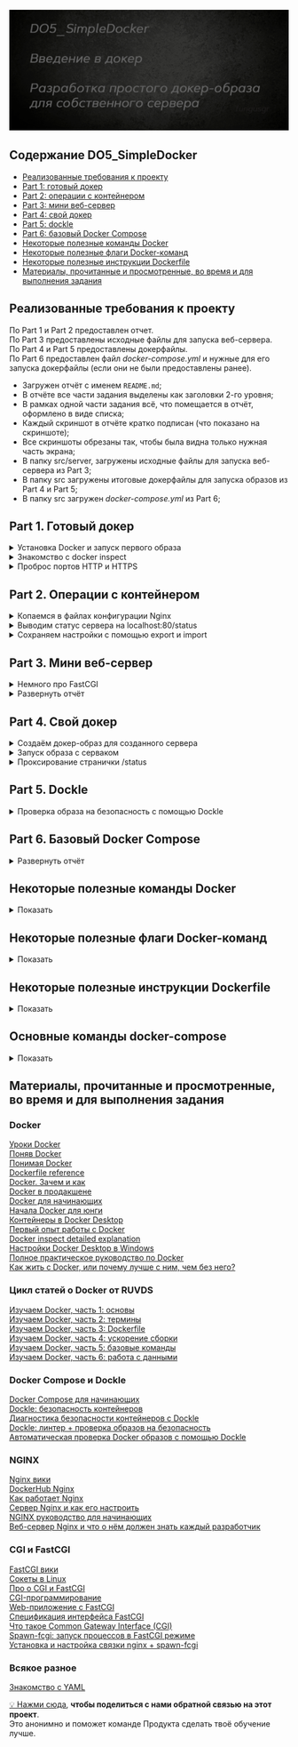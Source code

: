 ![Alt текст](src/images/poster.png)  


## Содержание DO5_SimpleDocker  

* [Реализованные требования к проекту](#реализованные-требования-к-проекту)  
* [Part 1: готовый докер](#part-1-готовый-докер)  
* [Part 2: операции с контейнером](#part-2-операции-с-контейнером)  
* [Part 3: мини веб-сервер](#part-3-мини-веб-сервер)  
* [Part 4: свой докер](#part-4-свой-докер)  
* [Part 5: dockle](#part-5-dockle)  
* [Part 6: базовый Docker Compose](#part-6-базовый-docker-compose)  
* [Некоторые полезные команды Docker](#некоторые-полезные-команды-docker)  
* [Некоторые полезные флаги Docker-команд](#некоторые-полезные-флаги-docker-команд)  
* [Некоторые полезные инструкции Dockerfile](#некоторые-полезные-инструкции-dockerfile)  
* [Материалы, прочитанные и просмотренные, во время и для выполнения задания](#материалы-прочитанные-и-просмотренные-во-время-и-для-выполнения-задания)   


## Реализованные требования к проекту

По Part 1 и Part 2 предоставлен отчет.  
По Part 3 предоставлены исходные файлы для запуска веб-сервера.  
По Part 4 и Part 5 предоставлены докерфайлы.  
По Part 6 предоставлен файл *docker-compose.yml* и нужные для его запуска докерфайлы (если они не были предоставлены ранее).  

- Загружен отчёт с именем `README.md`;
- В отчёте все части задания выделены как заголовки 2-го уровня;
- В рамках одной части задания всё, что помещается в отчёт, оформлено в виде списка;
- Каждый скриншот в отчёте кратко подписан (что показано на скриншоте);
- Все скриншоты обрезаны так, чтобы была видна только нужная часть экрана;
- В папку src/server, загружены исходные файлы для запуска веб-сервера из Part 3;
- В папку src загружены итоговые докерфайлы для запуска образов из Part 4 и Part 5;
- В папку src загружен *docker-compose.yml* из Part 6;



## Part 1. Готовый докер

<details>
  <summary>Установка Docker и запуск первого образа</summary>
</p>

Скачал и установил Docker Desktop, связал с wsl   
![Alt текст](src/images/part_1/docker_desktop_and_wsl1.png)   
  
Скачал образ nginx при помощи `sudo docker pull` и проверил командой `sudo docker  images`   
![Alt текст](src/images/part_1/pull_nginx.png)     


Запустил докер-образ nginx через `docker run -d nginx` и проверил, что образ запустился командой `docker ps`   
![Alt текст](src/images/part_1/run_nginx.png)  
 
</p>
</details>



<details>
  <summary>Знакомство с docker inspect</summary>
</p>

Мой контейнер называется *heuristic_babbage*, поэтому далее для работы с ним буду использовать это имя.  
Использовал `docker inspect -s heuristic_babbage`, выделил на скринах *размер*, *список замапленных портов* и *ip контейнера*        
![Alt текст](src/images/part_1/inspect_1.png)   
![Alt текст](src/images/part_1/inspect_2.png)  
![Alt текст](src/images/part_1/inspect_3.png)  

> Пояснения к `docker inspect`  
>  
> Понятие **замапленные порты** в контексте Docker относится к процессу связывания портов контейнера с портами хост-системы.   
Это позволяет внешним приложениям и пользователям общаться с приложениями внутри контейнера через указанные порты.  
**Найти список замапленных портов можно в "NetworkSettings -> Ports"**.   
**Не путать с "ExposedPorts" в "Config"!**   
"ExposedPorts" из "Config" определяет, какие порты в контейнере могут быть доступны для связи с внешними приложениями.   
Он, по сути, документирует, какие порты должны быть доступны для связи, но не обязательно означает, что они являются открытыми для связи с внешним миром.  
"Ports" из "NetworkSettings" отображает реальное количество портов между контейнером и хост-системой.  
Он показывает, какие порты были открыты и замаплены для связи с контейнером извне.  
"ExposedPorts" определяет, какие порты подразумевается открыть для связи,   
в то время как "Ports" показывает, какие порты фактически открыты и замаплены на хост-систему.    
> 
> **Размер контейнера можно узнать в разделе "GraphDriver -> SizeRw"**.   
Параметр "SizeRw" (Read-Write size) отражает объем данных, который был записан в файловую систему контейнера.   
Этот размер включает в себя любые изменения, которые произошли во время работы контейнера, например, запись файлов, модификация данных и т.д. 
**Не путать с ShmSize!**  
Параметр "ShmSize" в контексте Docker относится к размеру разделяемой(дополнительной) памяти (Shared Memory) в байтах, выделенной для контейнера.   
Разделяемая память используется для обмена данными между процессами в пределах контейнера и может быть полезной для оптимизации производительности некоторых приложений.  
При создании контейнера в Docker можно указать параметр `shm-size` для определения размера разделяемой памяти, доступной внутри контейнера.   
Этот параметр может использоваться, например, для управления размером разделяемой памяти, доступной для процессов, работающих внутри контейнера.   
**Не путать с SizeRootFs!**   
Этот параметр указывает на размер образа, из которого подняли контейнер.  

**В выводе `docker inspect` не может содержаться информация о размере, для этого нужно вводить эту команду с ключом `-s`**.  


Проверил размер в человекочитаемом виде командами `docker ps -s` и `docker container ls -s` ![Alt текст](src/images/part_1/container_size.png)  

> **Самый простой способ узнать размер контейнера в человекочитаемом виде, это команды `docker ps -s` или `docker container ls -s`**  
Они предоставляют список всех запущенных контейнеров вместе с информацией о их размере.   
Флаг `-s` указывает Docker на вывод добавочной информации о размерах контейнеров, включая реальные размеры используемых образов и файловых систем контейнеров.  
Первое значение отражает текущий размер файлов контейнера и их использование в файловой системе.  
Второе значение в скобках *(virtual ХХХMB)* указывает на размер образа, из которого подняли контейнер.  
Эти команды позволяют узнать как фактический размер файлов контейнера в операционной системе, так и объем доступной виртуальной памяти, выделенной контейнеру для использования.  
 
</p>
</details>



<details>
  <summary>Проброс портов HTTP и HTTPS</summary>
</p>

Остановил докер образ через `docker stop heuristic_babbage` и проверил через `docker ps`  
![Alt текст](src/images/part_1/stop_container.png)  


Запустил докер контейнер с портами 80 и 443, замапленными на такие же порты на локальной машине, через команду `docker run -d -p 80:80 -p 443:443 --name localhost_test nginx`  
С помощью `--name localhost_test` присвоил контейнеру имя при создании  
Проверил, что в браузере по адресу *localhost:80* доступна стартовая страница **nginx**  
![Alt текст](src/images/part_1/set_container_name_ports.png)  

Проверил изменения через `docker inspect localhost_test | grep -A 18 '"NetworkSettings": {'`  
Часть с `grep -A 18 '"NetworkSettings": {'` позволяет отфильтровать вывод по сетевым настройкам   
Ключ `-A` используется для указания числа строк, которые следует вывести после обнаружения совпадения  
![Alt текст](src/images/part_1/new_ports.png)  

> Пояснения к `docker run -d -p 80:80 -p 443:443`  
Порты 80(HTTP) и 443(HTTPS) являются стандартными портами для HTTP и HTTPS. Веб-серверы обычно слушают входящие запросы на этих портах.  
При прокидывании портов 80 и 443 из контейнера на эти же порты локальной машины, мы перенаправляем входящий сетевой трафик на соответствующие порты в Docker контейнере, где запущен веб-сервер.  
Это позволяет сайту, развернутому в контейнере, быть доступным снаружи по адресу *localhost:80*.   
В браузере, при переходе по адресу "localhost:80", мы обращаемся к порту 80 на своей локальной машине, который сопоставлен с портом 80 внутри контейнера.  
А уже контейнер Nginx обрабатывает запрос и отображает стартовую страницу на порту 80.  


Перезапустил докер контейнер через `docker restart localhost_test` и проверил, что контейнер перезапустился   
![Alt текст](src/images/part_1/restart_container.png)  
 
</p>
</details>



## Part 2. Операции с контейнером  

<details>
  <summary>Копаемся в файлах конфигурации Nginx</summary>
</p>


> Команда exec в контексте Docker используется для выполнения команды внутри запущенного контейнера.  
Чтобы прочитать конфигурационный файл nginx.conf внутри Docker контейнера через команду exec, использовал `docker exec localhost_test cat /etc/nginx/nginx.conf`  
![Alt текст](src/images/part_2/exec_nginx_conf.png)   


> Файл nginx.conf включает конфигурацию Nginx, веб-сервера с открытым исходным кодом.  
> Вот краткое объяснение содержания файла:   
> 
> - `user nginx;`: определяет, от имени какого пользователя будет работать процесс Nginx.   
Тут Nginx будет работать от имени пользователя "nginx".  
> 
> - `worker_processes auto;`: тут определяется количество рабочих процессов, которые будут обрабатывать веб-запросы.   
Значение "auto" позволяет системе автоматически определить оптимальное количество процессов.
> 
> - `error_log /var/log/nginx/error.log notice;` и `pid /var/run/nginx.pid;`: эти строки определяют местоположение и уровень журнала ошибок и файла PID, который содержит идентификатор процесса Nginx.  
> 
> - `events { ... }`: тут определяются параметры событий, такие как максимальное количество соединений с рабочими процессами.  
> 
> - `http { ... }`: тут содержится основная конфигурация HTTP, включая настройки логирования, типы контента, отправку файлов, тайм-ауты соединений и включение дополнительных модулей конфигурации из директории /etc/nginx/conf.d/*.conf.  

> Объяснение содержимого блока `http { ... }`:  
> 
> - `include /etc/nginx/mime.types;`: позволяет включать файл /etc/nginx/mime.types, который определяет соответствие между типами файлов и их расширениями.  
> 
> - `default_type application/octet-stream;`: тут определяется тип контента по умолчанию для ответов сервера.   
В данном случае, если тип файла не может быть определён, он будет обработан как двоичный поток данных.  
> 
> - `log_format main ...`: определение формата журнала доступа.   
В данном случае, основной формат включает информацию о запросе, статусе, размере ответа, агенте пользователя и др.  
> 
> - `access_log /var/log/nginx/access.log main;`: тут определяется местоположение файла для журнала доступа и используемый формат.  
> 
> - `sendfile on;`: позволяет использовать системную функцию sendfile для обработки файлов.  
> 
> - `keepalive_timeout 65;`: определяет таймаут для keep-alive соединений, то есть период ожидания для новых запросов на уже установленном соединении.  
> 
> - `include /etc/nginx/conf.d/*.conf;`: позволяет включать дополнительные модули конфигурации из всех файлов с расширением .conf из директории /etc/nginx/conf.d/.  
> 
</p>
</details>    



<details>
  <summary>Выводим статус сервера на localhost:80/status</summary>
</p>


Создал на локальной машине файл `nginx.conf`, скопировав содержимое файла из аналогичного файла в контейнере.  
Настроил в нем по пути */status* отдачу страницы [статуса сервера](../materials/nginx_status.md) **nginx**, для этого закомментировал строку `# include /etc/nginx/conf.d/*.conf;`   
Так можно позволить Nginx игнорировать дополнительные конфигурационные файлы и использовать только настройки, определенные в основном файле `/etc/nginx/nginx.conf`  
![Alt текст](src/images/part_2/server_status.png)   

> 
> - `location /status { ... }`: начинает блок конфигурации для обработки запросов к пути /status.
> 
> - `stub_status on;`: включает отдачу статуса сервера Nginx по пути /status.

> Статус сервера в контексте Nginx представляет собой информацию о текущей нагрузке и работоспособности сервера.   
Это может включать в себя информацию о количестве активных соединений, загруженности сервера, статистику запросов и другие параметры, которые могут быть полезны для мониторинга и анализа работы сервера.  
> 
> Путь /status представляет собой URL-адрес, по которому можно получить эту информацию.   
При настройке Nginx для отдачи информации о статусе сервера, обращение по этому пути будет возвращать указанную информацию о текущем состоянии сервера.    

Скопировал созданный файл *nginx.conf* внутрь докер-образа через команду `docker cp nginx.conf localhost_test:/etc/nginx/nginx.conf`  
Проверил, что файл скопировался через `docker exec localhost_test cat /etc/nginx/nginx.conf`    
Перезапустил **nginx** внутри докер-образа через команду `docker exec localhost_test nginx -s reload`  
Проверил, что по адресу `localhost:80/status` выдается страничка со статусом сервера **nginx**.  
![Alt текст](src/images/part_2/cp_reload.png)   

</p>
</details>  


<details>
  <summary>Сохраняем настройки с помощью export и import</summary>
</p>

Экспортировал контейнер в архив *container.tar* командой `docker export localhost_test > container.tar`  
Остановил контейнер командой `docker stop localhost_test`, проверил статус командой `docker ps -a`   
Удалил образ через `docker rmi -f nginx`, проверил через `docker images`     
Удалил остановленный контейнер командой `docker rm localhost_test`, проверил через `docker ps -a`  
Импортировал контейнер обратно командой `docker import --change 'CMD ["nginx", "-g", "daemon off;"]' container.tar my_nginx_imported_container`    
Запустил импортированный контейнер командой `docker run -d -p 80:80 -p 443:443 --name localhost_test my_nginx_imported_container`    
Проверил, что по адресу *localhost:80/status* выдается страничка со статусом сервера **nginx**.  
![Alt текст](src/images/part_2/export_import.png)   


> Пояснения к команде export  
> Экспортирование контейнера в файл с помощью команды docker export полезно в нескольких сценариях:
> 
> - Создание резервной копии: с помощью этой команды можно сделать копию состояния контейнера.   
Это полезно, если важно сохранить текущее состояние приложения или данных в контейнере.  
> 
> - Передача файлов на другую машину: можно передать файлы из контейнера на другой компьютер, просто переместив тар-архив.   
Это можно сделать без использования Docker на другой машине для восстановления контейнера.  
> 
> - Изучение и анализ файловой системы контейнера: экспортирование контейнера позволяет проанализировать его файловую систему за пределами Docker.   
Это может быть полезно для изучения структуры файлов или поиска и устранения проблем.  


> Пояснения к команде import  
> Команда docker import в Docker используется для создания нового образа контейнера из архива файла, созданного с помощью docker export.   
Она позволяет импортировать файловую систему контейнера из архива tar и создать новый образ на его основе.   
Это может быть полезно, например, когда необходимо создать образ из файловой системы контейнера, предоставив возможность подключения к другим контейнерам.  

> CMD - это инструкция Dockerfile, которая определяет команду, которая будет выполнена по умолчанию, когда контейнер запускается без указания другой команды.  
> В данном случае, `CMD ["nginx", "-g", "daemon off;"]` задает команду запуска контейнера Nginx с параметрами, чтобы он работал в переднем плане без использования демона.  
> **Символы ', ", []**:  
> * `'`: одиночные кавычки используются в командной строке для задания начала и конца строки параметров.  
> * `"`: двойные кавычки обрамляют строки параметров внутри квадратных скобок и помогают определить строки в более структурированной форме.  
> * `[]`: квадратные скобки используются для создания массивов параметров в командной строке Dockerfile.  
> 
> **Параметры в квадратных скобках**:  
> В данном контесте параметры `["nginx", "-g", "daemon off;"]` указывают на массив параметров команды.  
> * `"nginx"`: первый элемент массива представляет исполняемую команду или приложение, в данном случае, это команда nginx.  
> * `"-g"`: флаг используется в контексте запуска Nginx для определения глобальных настроек конфигурации. При использовании параметра `-g "daemon off;"`, мы указываем Nginx не запускаться в режиме демона (daemon off), что означает, что Nginx будет работать в переднем плане и не будет форкаться в фоновый режим при запуске контейнера. 
> * `"daemon off;"`: третий элемент массива обозначает дополнительный параметр `-g`, в данном случае, это daemon off;, что указывает на то, что демон будет выключен при работе контейнера Nginx.  

А можно было сразу записать и порты через `docker import --change 'CMD ["nginx", "-g", "daemon off;"]' --change 'EXPOSE 80' --change 'EXPOSE 443' container.tar my_nginx_imported_container` и запускать так `docker run -d --name localhost_test my_nginx_imported_container`  

</p>
</details>



## Part 3. Мини веб-сервер

<details>
  <summary>Немного про FastCGI</summary>
</p>

FastCGI (Fast Common Gateway Interface) - это протокол передачи данных между веб-сервером и программой обработки контента (например, скриптом или приложением), обеспечивающий более эффективную и гибкую обработку запросов по сравнению с оригинальным CGI.  

**Эффективность**:  
FastCGI обеспечивает более эффективную обработку запросов по сравнению с CGI, поскольку позволяет постоянно держать запущенным процесс обработки контента, что устраняет накладные расходы, связанные с многократным запуском и завершением процесса для обработки каждого запроса.  

**Гибкость**:  
Этот протокол также обеспечивает большую гибкость при выборе языка программирования и способа обработки запросов.   
Он позволяет использовать различные языки программирования и технологии обработки контента (например, PHP, Python, Ruby), а также предоставляет возможность масштабирования и управления приложениями более эффективно.  

**Поддержка множества серверов**:  
FastCGI также обеспечивает возможность управления несколькими экземплярами веб-серверов, что делает его подходящим для масштабируемых и распределенных систем.  
Благодаря этим характеристикам FastCGI является популярным выбором для обработки динамического контента, такого как веб-приложения, и обеспечивает эффективное управление трафиком на веб-серверах.  

</p>
</details>

<details>
  <summary>Развернуть отчёт</summary>
</p>

Остановил старый контейнер `docker stop localhost_test`   
Запустил новый с портом 81 `docker run -d -p 80:80 -p 81:81 -p 443:443 --name localhost_FCGI_test my_nginx_imported_container`  

Добавил настройки для прослушивания и перенаправления с порта 81 в *nginx.conf*      

```conf
	server {
		listen 81;  # Указывает на прослушивание порта 81

		location / {
			fastcgi_pass 127.0.0.1:8080;  # Перенаправляет запросы на FastCGI-сервер на порту 8080
			include fastcgi_params;
		}
	}
```

Скопировал свой *nginx.conf* в контейнер `docker cp nginx.conf localhost_FCGI_test:/etc/nginx/nginx.conf`   

Сделал скрипт для запуска FastCGI-сервера и установки зависимостей в контейнере  

```bash
#!/bin/bash

# Обновление списка пакетов в контейнере
apt-get update

# Установка необходимых пакетов для компиляции и работы с FastCGI
apt-get install -y gcc make libfcgi-dev spawn-fcgi

# Создание директории для исходного кода веб-сервера и переход в нее 
mkdir /app
cd /app

# Содержимое исходного кода веб-сервера 
echo '
#include <fcgi_stdio.h> /// упрощает работу с операциями ввода-вывода с интерфейсом, как в stdio.h
#include <fcgiapp.h> /// набор функций для работы с запросами, управления параметрами, заголовками и тд

/**
* @file main.c
* @brief Мини-веб сервер на основе FastCGI
* 
* Мини-веб сервер на FastCGI с возможностью обработки веб-запросов и возвращения HTML-страницы
*/

int main(void) {
   while (FCGI_Accept() >= 0) {
       printf("Content-type: text/html\r\n\r\n"); // Указание типа контента для HTML страницы
       printf("<html><head><title>Hello, World!</title></head><body>"); // Открытие HTML тегов для формирования страницы
       printf("<h1>Hello, World!</h1>"); // Отображение заголовка "Hello, World!"
       printf("</body></html>"); // Закрытие HTML тегов
   }
   return 0;
}
' > server.c

# Компиляция исходного кода веб-сервера на C с FastCGI
gcc -o my_server server.c -lfcgi

# Запуск FastCGI-сервера в фоновом режиме
spawn-fcgi -p 8080 /app/my_server
```
Скопировал скрипт в контейнер `docker cp server/installing_dependencies.sh localhost_FCGI_test:/installing_dependencies.sh`   
Сделал скрипт исполяемым командой `docker exec -it localhost_FCGI_test chmod +x /installing_dependencies.sh`  
Запустил скрипт в контейнере `docker exec -it localhost_FCGI_test /bin/bash -c "/installing_dependencies.sh"` 

![Alt текст](src/images/part_3/script_started.png)  

Перезапустил образ nginx, чтобы изменения вступили в силу `docker exec localhost_FCGI_test nginx -s reload`     
Проверил, что в браузере по *localhost:81* выдается мой хелло-ворлд.  

![Alt текст](src/images/part_3/server_started.png)  
 
</p>
</details>




## Part 4. Свой докер  

<details>
  <summary>Создаём докер-образ для созданного сервера</summary>
</p>

Запилил докерфайл с одним RUN  

```Dockerfile
FROM nginx:latest AS build

# Установка зависимостей
RUN apt-get update && \
    apt-get install -y gcc make libfcgi-dev spawn-fcgi && \
    apt-get clean && rm -rf /var/lib/apt/lists/*

WORKDIR /app

# Копируем файл сервера
COPY server.c /app/server.c

# Сборка сервера
RUN gcc -o my_server server.c -lfcgi


# Финальный образ
FROM nginx:latest

# Копируем скомпилированное приложение и конфигурацию
COPY /nginx/nginx.conf /etc/nginx/
COPY --from=build /app/my_server /usr/local/bin/my_server

# Запуск приложения и Nginx
CMD spawn-fcgi -p 8080 /usr/local/bin/my_server && nginx -g 'daemon off;'

# apt-get clean: удаляет все локальные копии пакетов из папки /var/cache/apt/archives, которые больше не могут быть загружены и использованы
# rm -rf /var/lib/apt/lists/*: удаляет списки пакетов, полученные в результате обновления и установки пакетов. 
# Это помогает уменьшить количество места, занимаемое неиспользуемыми и устаревшими списками 
```


Собрал написанный докер-образ через `docker build -t my_fastcgi_server:part_4 .` указав имя и тег   
Проверил через `docker images`, что все собралось корректно  

![Alt текст](src/images/part_4/dockerfile.png)    

</p>
</details>




<details>
  <summary>Запуск образа с серваком</summary>
</p>


Запустил собранный докер-образ с маппингом 81 порта на 80 на локальной машине и маппингом папки *./nginx* внутрь контейнера по адресу, где лежат конфигурационные файлы **nginx**'а командой `docker run -d -p 80:81 -v "$(pwd)/nginx/nginx.conf:/etc/nginx/nginx.conf" my_fastcgi_server:part_4`  
Проверил, что по *localhost:80* доступна страничка написанного мини сервера   

![Alt текст](src/images/part_4/docker_run.png)  

> Монтирование папки при запуске контейнера означает предоставление доступа к папке на хостовой системе изнутри контейнера в момент его запуска.   
Это делается путем связывания (или "монтирования") конкретной директории на хостовой машине с определенным местом в файловой системе контейнера.   
Когда это выполняется, все файлы и папки в указанной директории на хосте становятся доступными внутри контейнера и могут быть использованы при его работе.  
> 
> Монтирование папки при запуске контейнера может быть полезно, например, для следующих целей:  
> **Обмен файлами**: Позволяет обмениваться файлами между хостовой системой и контейнером без необходимости копирования файлов внутрь образа.  
> **Динамическое обновление конфигураций**: Позволяет динамически изменять и обновлять конфигурационные файлы в контейнере без необходимости пересборки образа.  
> **Хранение данных**: Позволяет использовать внешние хранилища данных, например, для сохранения постоянных данных, таких как базы данных и файлы журналов.  
> Использование монтирования папки при запуске контейнера предоставляет гибкость в управлении файлами и данными между хостовой системой и контейнером, что делает его полезным инструментом в разработке, тестировании и эксплуатации контейнеризованных приложений.  

</p>
</details>


<details>
  <summary>Проксирование странички /status</summary>
</p>


Дописал в *./nginx/nginx.conf* проксирование странички */status*, по которой надо отдавать статус сервера **nginx**.

Изменил раздел server в файле nginx.conf  

```conf
  server {
    listen 81;  # Указывает на прослушивание порта 81

    location / {
      fastcgi_pass 127.0.0.1:8080;  # Перенаправляет запросы на FastCGI-сервер на порту 8080
      include fastcgi_params;
    }

    location /status { 
      stub_status; 
    }
  }
```

Перезапустил контейнер командой `docker restart <CONTAINER_NAME>`     
*после сохранения файла и перезапуска контейнера, конфигурационный файл внутри докер-образа обновился*  
Проверил, что теперь по *localhost:80/status* отдается страничка со статусом **nginx**  

![Alt текст](src/images/part_4/restart_nginx_conf.png)  
 
</p>
</details>



## Part 5. **Dockle**  

<details>
  <summary>Проверка образа на безопасность с помощью Dockle</summary>
</p>

Установил **Dockle** по инструкции [отсюда](https://habr.com/ru/companies/timeweb/articles/561378/)  
![Alt текст](src/images/part_5/dockle_install.png)  


Просканировал образ из предыдущего задания через `dockle my_fastcgi_server:part_4`  
![Alt текст](src/images/part_5/dockle_scan.png)  


Исправил образ так, чтобы при проверке через **dockle** не было ошибок и предупреждений  

```Dockerfile
FROM nginx:latest AS build

# Установка зависимостей
RUN apt-get update && \
    apt-get install -y gcc make libfcgi-dev spawn-fcgi && \
    apt-get clean && rm -rf /var/lib/apt/lists/*

WORKDIR /app

# Копируем файл сервера
COPY server.c /app/server.c

# Сборка сервера
RUN gcc -o my_server server.c -lfcgi


# Финальный образ
FROM nginx:latest

# Создание пользователя в контейнере
RUN useradd --create-home fungusgr && \
    chown -R fungusgr /app
USER fungusgr

# Копируем скомпилированное приложение и конфигурацию
COPY /nginx/nginx.conf /etc/nginx/
COPY --from=build /app/my_server /usr/local/bin/my_server

EXPOSE 8080

HEALTHCHECK CMD curl -f http://localhost:8080/ || exit 1

CMD spawn-fcgi -p 8080 /app/my_server && nginx -g 'daemon off;'

# curl -f http://localhost:8080/: использует curl для попытки выполнения запроса к http://localhost:8080/
# -f означает, что запрос неудачен в случае получения ответа с кодом ошибки
# exit 1: если возвращается код ошибки, это приведет к завершению команды со статусом выхода 1, указывающим на проблему с проверкой состояния контейнера
```

![Alt текст](src/images/part_5/dockle_fix.png)  

Для решения ошибки **FATAL - CIS-DI-0010**  использовал команду с `dockle --ak NGINX_GPGKEY --ak NGINX_GPGKEY_PATH my_fastcgi_server:part_5`,  которая позволяет подтвердить использование конкретных ключей для работы нашего nginx сервера    
Для решения проблемы **WARN - CIS-DI-0001** создал нового пользователя в докерфайле  
Для фикса по рекомендации **INFO - CIS-DI-0006** добавил в докерфайл инструкцию *HEALTHCHECK*  
Для фикса по рекомендации **INFO - CIS-DI-0005** использовал команду `export DOCKER_CONTENT_TRUST=1`  
Эта рекомендация **INFO - CIS-DI-0008** просит подтвердить безопасность файлов и просто подсвечивает всё, что ей не нравится.     

<details>
  <summary>Тут немного про файлы из CIS-DI-0008</summary>
</p>

Это файлы с установленными битами setuid и setgid, что дает им особые привилегии при выполнении.   
Вот краткое описание каждого из них:  

*usr/bin/gpasswd* - Это утилита для управления группами в Linux.   
Установленный бит setuid позволяет пользователям изменять членство в группах без необходимости вводить пароль.  

*usr/bin/expiry* - Эта утилита используется для управления сроком действия учетных записей (срок действия пароля и учетной записи) в Linux.   
Установленный бит setgid позволяет этой утилите изменять информацию учетной записи в соответствии с привилегиями группы.  

*usr/bin/su* - Это утилита для переключения пользователя в командной оболочке.   
Установленный бит setuid позволяет пользовтелю получать привилегии другого пользователя без необходимости ввода пароля.  

*usr/bin/passwd* - Это утилита для изменения пароля пользователя.   
Установленный бит setuid позволяет пользователю изменять пароль с правами, принадлежащими владельцу файла (обычно root).  

*usr/sbin/unix_chkpwd* - Эта утилита используется для проверки безопасности паролей в Unix-подобных системах.   
Установленный бит setgid позволяет приложению выполнять проверку в соответствии с привилегиями группы.  

*usr/bin/newgrp, usr/bin/umount, usr/bin/chsh, usr/bin/mount, usr/bin/chfn* - Это утилиты для смены текущей группы, сманты файловых систем, смены шелла, монтирования файловых систем и смены информации об имени пользователя соответственно.  

*usr/bin/chage* - Это утилита для управления параметрами срока действия пароля пользователя.   
Установленный бит setgid позволяет данной утилите изменять информацию учетной записи в соответствии с привилегиями группы.  

*usr/bin/wall* - Это утилита для отображения сообщения на терминалах пользователей.   
Установленный бит setgid позволяет утилите отправлять сообщения с привилегиями группы.  

</p>
</details>

<details>
  <summary>Тут немного про ключи NGINX из CIS-DI-0010</summary>
</p>

Ключи NGINX_GPGKEY и NGINX_GPGKEY_PATH указывают на переменные окружения, содержащие конфиденциальные данные.

NGINX_GPGKEY: содержит GPG-ключ, используемый для верификации пакетов NGINX, загружаемых из репозитория.    
Здесь он используется для получения и экспорта GPG-ключей, необходимых для проверки подлинности загружаемых пакетов.  

NGINX_GPGKEY_PATH: указывает путь, по которому сохраняется GPG-ключ для использования при проверке подлинности пакетов.  
</p>
</details>

</p>
</details>



## Part 6. Базовый **Docker Compose**


<details>
  <summary>Развернуть отчёт</summary>
</p>

Написал файл *docker-compose.yml*  

```yml
version: '3.8'

services:

  server-part-6:
    image: my_fastcgi_server:part_5
    container_name: server-part-6
    tty: true                                         # Определяет, будет ли ассоциирован TTY-терминал с контейнером
    user: root                                        # Устанавливает пользователя по умолчанию внутри контейнера

  nginx-proxy:
    image: nginx:latest
    container_name: nginx-proxy                       # Устанавливает имя контейнера
    depends_on:
      - server-part-6                                 # Указывает, что контейнер nginx-proxy зависит от контейнера server-part-6
    ports:
      - "80:8080"                                     # Пробрасывает порт 80 хоста на порт 8080 контейнера
    volumes:
      - ./nginx/nginx.conf:/etc/nginx/nginx.conf:ro   # Монтирует файл конфигурации nginx.conf в контейнер
    tty: true                                         # Определяет, будет ли ассоциирован TTY-терминал с контейнером
    user: root                                        # Устанавливает пользователя по умолчанию внутри контейнера
```

1) Создал контейнер **server-part-6**, который будет собран из образа задания 5  

2) Создал контейнер **nginx-proxy** на базе образа **nginx**, проксирующий запросы с порта 8080 на 81 порт первого контейнера  
- 8080 порт второго контейнера замапил на 80 порт локальной машины  
- Подключил файл конфигурации **nginx.conf** из локальной директории в /etc/nginx/nginx.conf внутрь контейнера  
`:ro` означает `read-only`: контейнер сможет считывать данные из этого тома, но не сможет их изменять    

Изменил раздел server в файле nginx.conf для проксирования запросов 

```conf
	server {
		listen 8080;  # прослушивание порта 8080
		server_name localhost;

		location / {
			proxy_pass http://server-part-6:81;  # проксирование запросов на порт 81 первого контейнера
		}
	}
```

Поднял командами `docker-compose up -d nginx-proxy my-fastcgi-server-part-6`  

![Alt текст](src/images/part_6/compose_up.png)   

Остановил все запущенные контейнеры командой `docker-compose down`  

![Alt текст](src/images/part_6/docker_compose_down.png)   


Собрал и запустил проект с командой `docker-compose up --build -d`  
Проверил, что в браузере по *localhost:80* показывается наш хелло-ворлд  

![Alt текст](src/images/part_6/hello_check.png)  

<details>
  <summary>Немножко про TTY</summary>
</p>

TTY (Teletype) - это термин, используемый в UNIX и UNIX-подобных операционных системах для описания текстового терминального устройства, которое обеспечивает взаимодействие пользователя с системой. Когда опция tty установлена в true в Docker-конфигурации, это означает, что Docker будет ассоциировать контейнер с TTY терминалом, предоставляя пользователю интерактивный интерфейс для управления и мониторинга процессов внутри контейнера.  

</p>
</details>  
 
</p>
</details>



## Некоторые полезные команды Docker

<details>
  <summary>Показать</summary>
</p>

### Три важнейших команды

- `docker container run my_image`: создание и запуск контейнера:
- `docker image build -t my_repo/my_image:my_tag`: сборка образа
- `docker image push my_repo/my_image:my_tag`: отправка образа в удалённый репозиторий

### Команды для управления контейнерами
- `docker container create`: создание контейнера из образа
- `docker container start`: запуск существующего контейнера
- `docker container run`: создание контейнера и его запуск
- `docker container ls`: вывод списка работающих контейнеров
- `docker container inspect`: вывод подробной информации о контейнере
- `docker container logs`: вывод логов
- `docker container stop`: остановка контейнера с отправкой сигнала SIGTERM, а затем SIGKILL
- `docker container kill`: принудительная остановка контейнера с отправкой сигнала SIGKILL
- `docker container rm`: удаление остановленного контейнера

### Команды для управления образами
- `docker image pull`: загрузка образа или репозитория из реестра
- `docker image build`: сборка образа
- `docker image push`: отправка образа в удалённый реестр
- `docker image ls`: вывод списка образов
- `docker image history`: вывод сведений о слоях образа
- `docker image inspect`: вывод подробной информации об образе, включая сведения о слоях
- `docker image save`: сохранение одного или нескольких образов в tar-архив
- `docker image tag`: создание тега TARGET_IMAGE, который ссылается на SOURCE_IMAGE
- `docker image rm`: удаление образа
- `docker image prune`: удаление неиспользованных образов

### Разные команды
- `docker version`: вывод сведений о версиях клиента и сервера Docker
- `docker login`: вход в реестр Docker
- `docker system prune`: удаление неиспользуемых контейнеров, сетей и образов без имени и тега
- `docker volume prune`: удаление всех томов, которые не используются контейнерами


### Список полезных команд  
| Команда | Что делает |
| --- | --- |
| docker | Выводит информацию о командах Docker |
| docker info | Выводит полную информацию о контейнерах |
| docker images | Выводит информацию об образах |
| docker ps | Список всех доступных запущенных контейнеров |
| docker ps -a | Список всех доступных контейнеров |
| docker stop id_контейнера | Остановить контейнер |
| docker start id_контейнера | Запуск контейнера |
| docker pause id_контейнера | Остановка на паузу контейнера |
| docker unpause id_контейнера | Снятие контейнера с паузы |
| docker login | Авторизация в терминале (для отправки в Docker Hub) |
| docker logout | Выход из учетной записи |
| docker pull имя_образа | Скачать нужный образ |
| docker run имя_образа | Создание контейнера на основе образа |
| docker run -it –name имя_контейнера имя_образа | Запуск(первый) контейнера в интерактивном режиме |
| docker start имя_контейнера | Запуск контейнера (по имени) |
| docker pause имя_контейнера | Остановка на паузу контейнера (по имени) |
| docker unpause имя_контейнера | Снятие контейнера с паузы (по имени) |
| docker kill имя_контейнера | Убить контейнер (по имени) |
| docker rm $(docker ps -a -q -f status=exited) | Удаляет все контейнеры со статусом exited |
| docker run --rm имя_образа | Создание контейнера на основе образа и удаление после использования|
| docker container kill $(docker ps -q) | Убить все работающие контейнеры|
| docker image rm $(docker images -a -q) | Удалить все локальные образы|
| docker system prune -a --volumes | Удалить неиспользуемые образы и тома|

</p>
</details>



## Некоторые полезные флаги Docker-команд

<details>
  <summary>Показать</summary>
</p>

### Общие флаги
- `-a` или `--all`: выводит сведения обо всех контейнерах, а не только о выполняющихся  
- `-s` или `--size`: позволяет вывести размеры контейнеров  
- `-d` или `--detach`: запускает контейнер в фоновом режиме
- `-p` или `--publish list`: публикация портов
- `-v` или `--volume list`: примонтирование томов
- `--mount`: позволяет работать с сервисами или указывать параметры драйвера тома
- `--name string`: название контейнера
- `--rm`: удаление контейнера после его остановки
- `-it`: взаимодействие с контейнером через терминал
- `--restart string`: автоматический перезапуск контейнера

> Главное различие между `--mount` и `--volume` заключается в том, что при использовании флага `-v` все параметры собирают вместе, в одном поле, а при использовании `--mount` параметры разделяются.

### Флаги для сети
- `--network string`: подключение контейнера к сети
- `--ip string`: назначение IP адреса контейнеру
- `--expose list`: открытие портов для внешнего доступа

### Флаги для ресурсов
- `--memory string`: ограничение использования памяти
- `--cpus string`: ограничение использования процессора
- `--cpu-shares int`: выделение процессорного времени относительно других контейнеров
- `--memory-swap string`: установка лимита swap памяти

### Флаги для безопасности
- `--privileged`: предоставление контейнеру привилегированных прав
- `--cap-add list`: добавление специфических возможностей
- `--cap-drop list`: отключение конкретных возможностей ядра

### Прочие флаги
- `--env list`: установка переменных среды
- `--link list`: связывание контейнеров друг с другом
- `--label list`: присвоение меток контейнеру
- `-q` или `--quiet`: вывод только ID контейнера


### Список часто используемых параметров для `--mount`, применимых в команде вида `docker run --mount my_options my_image`:

- `type=volume`: тип монтирования  
- `source=volume_name`:  источник монтирования
- `destination=/path/in/container`: путь, к которому файл или папка монтируется в контейнере
- `readonly`: монтирует том, который предназначен только для чтения

</p>
</details>



## Некоторые полезные инструкции Dockerfile

<details>
  <summary>Показать</summary>
</p>

| Инструкция | Описание |
| --- | --- |
| FROM | Задаёт базовый (родительский) образ. |
| LABEL | Описывает метаданные. Например, содержит сведения о создателе и поддерживающем образ. |
| ENV | Устанавливает постоянные переменные среды. |
| RUN | Выполняет команду и создаёт слой образа. Используется для установки в контейнер пакетов. |
| COPY | Копирует файлы и папки в контейнер. |
| ADD | Копирует файлы и папки в контейнер и может распаковывать локальные .tar-файлы. |
| CMD | Описывает команду с аргументами, которую нужно выполнить при запуске контейнера. В файле может присутствовать лишь одна инструкция CMD. |
| WORKDIR | Задаёт рабочую директорию для следующей инструкции. |
| ARG | Задаёт переменные для передачи Docker во время сборки образа. |
| ENTRYPOINT | Предоставляет команду с аргументами для вызова во время выполнения контейнера. Аргументы не переопределяются. |
| EXPOSE | Указывает на необходимость открыть порт. |
| VOLUME | Создаёт точку монтирования для работы с постоянным хранилищем. |

### Рекомендации по уменьшению размеров образов и ускорению процесса их сборки

- Используйте официальные образы в качестве базовых образов, поскольку они регулярно обновляются и являются более безопасными.
- Для создания компактных образов используйте базовые образы, основанные на Alpine Linux.
- При использовании apt, комбинируйте в одной инструкции RUN команды apt-get update и apt-get install, перечисляйте пакеты в алфавитном порядке на нескольких строках, разделяя список символами \, например так:  
```dockerfile
RUN apt-get update && apt-get install -y \
    package-one \
    package-two \
    package-three
 && rm -rf /var/lib/apt/lists/*
 ```
- Включайте конструкцию вида && rm -rf /var/lib/apt/lists/* в конец инструкции RUN, чтобы очистить кэш apt  
- Разумно пользуйтесь возможностями кэширования, размещая команды с высокой вероятностью изменения ближе к концу Dockerfile  
- Используйте файл .dockerignore и избегайте установки в образы пакетов, без которых можно обойтись  

</p>
</details>


## Основные команды docker-compose  

<details>
  <summary>Показать</summary>
</p>

`docker-compose up -d` - запуск контейнеров   
`docker-compose down` - остановка контейнеров    
`docker-compose up --build` - сборка и запуск проекта       

</p>
</details>


## Материалы, прочитанные и просмотренные, во время и для выполнения задания  

   ### Docker    
   [Уроки Docker](https://itproger.com/course/docker)  
   [Поняв Docker](https://habr.com/ru/articles/277699/)  
   [Понимая Docker](https://habr.com/ru/articles/253877/)  
   [Dockerfile reference](https://docs.docker.com/engine/reference/builder/)  
   [Docker. Зачем и как](https://habr.com/ru/articles/309556/)  
   [Docker в продакшене](https://habr.com/ru/articles/247969/)  
   [Docker для начинающих](https://stepik.org/course/74010/syllabus)   
   [Начала Docker для юнги](https://habr.com/ru/articles/651813/)  
   [Контейнеры в Docker Desktop](https://docs.docker.com/desktop/use-desktop/container/)   
   [Первый опыт работы с Docker](https://habr.com/ru/articles/663026/)     
   [Docker inspect detailed explanation](https://www.programmersought.com/article/875510962368/)  
   [Настройки Docker Desktop в Windows](https://digitology.tech/docs/docker/desktop/settings/windows.html)  
   [Полное практическое руководство по Docker](https://habr.com/ru/articles/310460/)  
   [Как жить с Docker, или почему лучше с ним, чем без него?](https://habr.com/ru/articles/250469/)  

   ### Цикл статей о Docker от RUVDS
   [Изучаем Docker, часть 1: основы](https://habr.com/ru/companies/ruvds/articles/438796/)  
   [Изучаем Docker, часть 2: термины](https://habr.com/ru/companies/ruvds/articles/439978/)  
   [Изучаем Docker, часть 3: Dockerfile](https://habr.com/ru/companies/ruvds/articles/439980/)  
   [Изучаем Docker, часть 4: ускорение сборки](https://habr.com/ru/companies/ruvds/articles/440658/)  
   [Изучаем Docker, часть 5: базовые команды](https://habr.com/ru/companies/ruvds/articles/440660/)  
   [Изучаем Docker, часть 6: работа с данными](https://habr.com/ru/companies/ruvds/articles/441574/)  

   ### Docker Compose и Dockle  
   [Docker Compose для начинающих](https://habr.com/ru/companies/ruvds/articles/450312/)  
   [Dockle: безопасность контейнеров](https://rucore.net/p/archives/11270)  
   [Диагностика безопасности контейнеров с Dockle](https://habr.com/ru/companies/timeweb/articles/561378/)  
   [Dockle: линтер + проверка образов на безопасность](https://itsecforu.ru/2021/03/17/🐳-dockle-линтер-проверка-образов-на-безопа/)  
   [Автоматическая проверка Docker образов с помощью Dockle](https://serveradmin.ru/avtomaticheskaya-proverka-docker-obrazov-s-pomoshhyu-dockle/)  

   ### NGINX  
   [Nginx вики](https://ru.wikipedia.org/wiki/Nginx)   
   [DockerHub Nginx](https://hub.docker.com/_/nginx)  
   [Как работает Nginx](https://habr.com/ru/companies/latera/articles/273283/)   
   [Сервер Nginx и как его настроить](https://skillbox.ru/media/code/server-nginx-kak-on-rabotaet-i-kak-ego-nastroit/)   
   [NGINX руководство для начинающих](https://nginx.org/ru/docs/beginners_guide.html)   
   [Веб-сервер Nginx и что о нём должен знать каждый разработчик](https://practicum.yandex.ru/blog/chto-takoe-nginx/)   


   ### CGI и FastCGI  
   [FastCGI вики](https://ru.wikipedia.org/wiki/FastCGI)  
   [Сокеты в Linux](https://rsdn.org/article/unix/sockets.xml)  
   [Про о CGI и FastCGI ](http://xandeadx.ru/blog/php/866)  
   [CGI-программирование](https://habr.com/ru/articles/111131/)  
   [Web-приложение с FastCGI](https://habr.com/ru/articles/154187/)  
   [Спецификация интерфейса FastCGI](http://falstart.com/lib/fastcgi.html)  
   [Что такое Common Gateway Interface (CGI)](https://lectureswww.readthedocs.io/5.web.server/cgi.html)    
   [Spawn-fcgi: запуск процессов в FastCGI режиме](https://vds-admin.ru/unix-commands/spawn-fcgi)  
   [Установка и настройка связки nginx + spawn-fcgi ](https://free.1gb.ru/wiki/index.php?title=Установка_и_настройка_связки_nginx_%2B_spawn-fcgi_%28PHP%29)  

   ### Всякое разное
   [Знакомство с YAML](https://stepik.org/lesson/776893/step/1?unit=779330)  
   []()  


[💡 Нажми сюда](https://forms.yandex.ru/cloud/6418195450569020f1f159c4/), **чтобы поделиться с нами обратной связью на этот проект**.   
Это анонимно и поможет команде Продукта сделать твоё обучение лучше.
